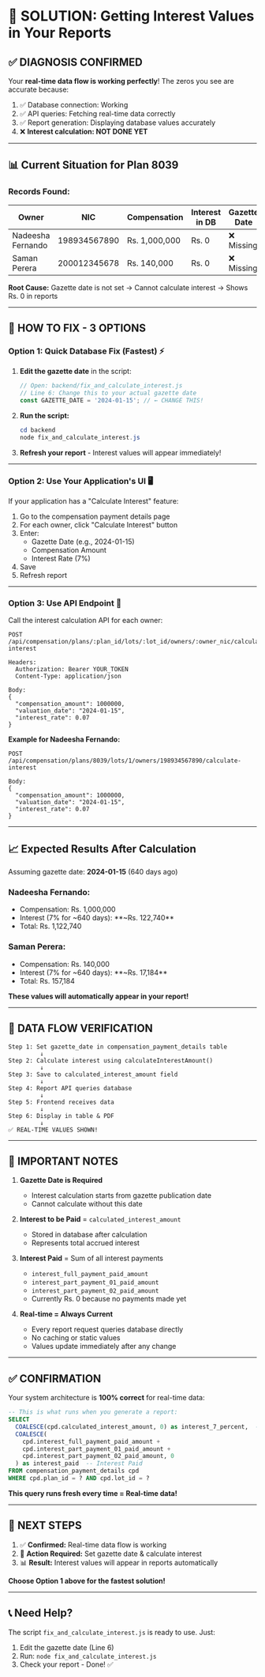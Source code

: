 # 🎯 SOLUTION: Getting Interest Values in Your Reports

## ✅ DIAGNOSIS CONFIRMED

Your **real-time data flow is working perfectly**! The zeros you see are accurate because:

1. ✅ Database connection: Working
2. ✅ API queries: Fetching real-time data correctly
3. ✅ Report generation: Displaying database values accurately
4. ❌ **Interest calculation: NOT DONE YET**

---

## 📊 Current Situation for Plan 8039

### Records Found:
| Owner | NIC | Compensation | Interest in DB | Gazette Date |
|-------|-----|--------------|----------------|--------------|
| Nadeesha Fernando | 198934567890 | Rs. 1,000,000 | Rs. 0 | ❌ Missing |
| Saman Perera | 200012345678 | Rs. 140,000 | Rs. 0 | ❌ Missing |

**Root Cause:** Gazette date is not set → Cannot calculate interest → Shows Rs. 0 in reports

---

## 🔧 HOW TO FIX - 3 OPTIONS

### **Option 1: Quick Database Fix (Fastest)** ⚡

1. **Edit the gazette date** in the script:
   ```javascript
   // Open: backend/fix_and_calculate_interest.js
   // Line 6: Change this to your actual gazette date
   const GAZETTE_DATE = '2024-01-15'; // ← CHANGE THIS!
   ```

2. **Run the script:**
   ```powershell
   cd backend
   node fix_and_calculate_interest.js
   ```

3. **Refresh your report** - Interest values will appear immediately!

---

### **Option 2: Use Your Application's UI** 🖥️

If your application has a "Calculate Interest" feature:

1. Go to the compensation payment details page
2. For each owner, click "Calculate Interest" button
3. Enter:
   - Gazette Date (e.g., 2024-01-15)
   - Compensation Amount
   - Interest Rate (7%)
4. Save
5. Refresh report

---

### **Option 3: Use API Endpoint** 🔌

Call the interest calculation API for each owner:

```http
POST /api/compensation/plans/:plan_id/lots/:lot_id/owners/:owner_nic/calculate-interest

Headers:
  Authorization: Bearer YOUR_TOKEN
  Content-Type: application/json

Body:
{
  "compensation_amount": 1000000,
  "valuation_date": "2024-01-15",
  "interest_rate": 0.07
}
```

**Example for Nadeesha Fernando:**
```http
POST /api/compensation/plans/8039/lots/1/owners/198934567890/calculate-interest

Body:
{
  "compensation_amount": 1000000,
  "valuation_date": "2024-01-15",
  "interest_rate": 0.07
}
```

---

## 📈 Expected Results After Calculation

Assuming gazette date: **2024-01-15** (640 days ago)

### Nadeesha Fernando:
- Compensation: Rs. 1,000,000
- Interest (7% for ~640 days): **~Rs. 122,740**
- Total: Rs. 1,122,740

### Saman Perera:
- Compensation: Rs. 140,000
- Interest (7% for ~640 days): **~Rs. 17,184**
- Total: Rs. 157,184

**These values will automatically appear in your report!**

---

## 🎯 DATA FLOW VERIFICATION

```
Step 1: Set gazette_date in compensation_payment_details table
         ↓
Step 2: Calculate interest using calculateInterestAmount()
         ↓
Step 3: Save to calculated_interest_amount field
         ↓
Step 4: Report API queries database
         ↓
Step 5: Frontend receives data
         ↓
Step 6: Display in table & PDF
         ↓
✅ REAL-TIME VALUES SHOWN!
```

---

## 📝 IMPORTANT NOTES

1. **Gazette Date is Required**
   - Interest calculation starts from gazette publication date
   - Cannot calculate without this date

2. **Interest to be Paid** = `calculated_interest_amount`
   - Stored in database after calculation
   - Represents total accrued interest

3. **Interest Paid** = Sum of all interest payments
   - `interest_full_payment_paid_amount`
   - `interest_part_payment_01_paid_amount`  
   - `interest_part_payment_02_paid_amount`
   - Currently Rs. 0 because no payments made yet

4. **Real-time = Always Current**
   - Every report request queries database directly
   - No caching or static values
   - Values update immediately after any change

---

## ✅ CONFIRMATION

Your system architecture is **100% correct** for real-time data:

```sql
-- This is what runs when you generate a report:
SELECT 
  COALESCE(cpd.calculated_interest_amount, 0) as interest_7_percent,  -- Interest to be Paid
  COALESCE(
    cpd.interest_full_payment_paid_amount +
    cpd.interest_part_payment_01_paid_amount +
    cpd.interest_part_payment_02_paid_amount, 0
  ) as interest_paid  -- Interest Paid
FROM compensation_payment_details cpd
WHERE cpd.plan_id = ? AND cpd.lot_id = ?
```

**This query runs fresh every time = Real-time data!**

---

## 🚀 NEXT STEPS

1. ✅ **Confirmed:** Real-time data flow is working
2. 🔧 **Action Required:** Set gazette date & calculate interest
3. 📊 **Result:** Interest values will appear in reports automatically

**Choose Option 1 above for the fastest solution!**

---

## 📞 Need Help?

The script `fix_and_calculate_interest.js` is ready to use. Just:
1. Edit the gazette date (Line 6)
2. Run: `node fix_and_calculate_interest.js`
3. Check your report - Done! ✅
